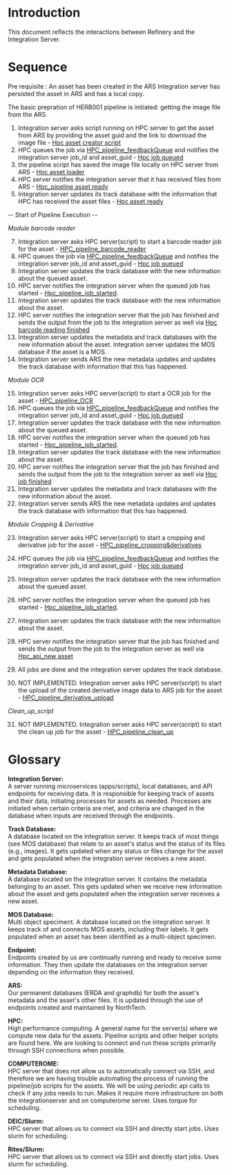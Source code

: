 # Introduction
This document reflects the interactions between Refinery and the Integration Server.

# Sequence
Pre requisite :  An asset has been created in the ARS 
Integration server has persisted the asset in ARS and has a local copy. 

The basic prepration of HERB001 pipeline is initiated: getting the image file from the ARS

1. Integration server asks script running on HPC server to get the asset from ARS by providing the asset guid and the link to download the image file - [Hpc asset creator script](Component_write_up/hpc_asset_creator.md)
2.  HPC queues the job via [HPC_pipeline_feedbackQueue](https://github.com/NHMDenmark/DaSSCo-Integration/blob/main/Documentation/Component_write_up/hpc_pipeline_feedbackQueue.md) and notifies the integration server job_id and asset_guid - [Hpc job queued](Component_write_up/hpc_api_queue_job.md)
3. the pipeline script has saved the image file locally on HPC server from ARS - [Hpc asset loader](https://github.com/NHMDenmark/DaSSCo-Integration/blob/main/Documentation/Component_write_up/hpc_pipeline_asset_loader.md)
5. HPC server notifies the integration server that it has received files from ARS - [Hpc_pipeline asset ready](https://github.com/NHMDenmark/DaSSCo-Integration/blob/main/Documentation/Component_write_up/hpc_pipeline_asset_ready.md)
6. Integration server updates its track database with the information that HPC has received the asset files - [Hpc asset ready](Component_write_up/hpc_api_asset_ready.md)

-- Start of Pipeline Execution --

_Module barcode reader_

7. Integration server asks HPC server(script) to start a barcode reader job for the asset - [HPC_pipeline_barcode_reader](https://github.com/NHMDenmark/DaSSCo-Integration/blob/main/Documentation/Component_write_up/hpc_pipeline_barcode_reader.md)
8. HPC queues the job via [HPC_pipeline_feedbackQueue](https://github.com/NHMDenmark/DaSSCo-Integration/blob/main/Documentation/Component_write_up/hpc_pipeline_feedbackQueue.md) and notifies the integration server job_id and asset_guid - [Hpc job queued](Component_write_up/hpc_api_queue_job.md)
9. Integration server updates the track database with the new information about the queued asset.
10. HPC server notifies the integration server when the queued job has started - [Hpc_pipeline_job_started]([Component_write_up/hpc_api_start_job.md](https://github.com/NHMDenmark/DaSSCo-Integration/blob/main/Documentation/Component_write_up/hpc_pipeline_job_started.md)).
11. Integration server updates the track database with the new information about the asset.
12. HPC server notifies the integration server that the job has finished and sends the output from the job to the integration server as well via [Hpc barcode reading finished](Component_write_up/hpc_api_barcode.md)
13. Integration server updates the metadata and track databases with the new information about the asset. Integration server updates the MOS database if the asset is a MOS.
14. Integration server sends ARS the new metadata updates and updates the track database with information that this has happened.

_Module OCR_

15. Integration server asks HPC server(script) to start a OCR  job for the asset - [HPC_pipeline_OCR]()
16. HPC queues the job via [HPC_pipeline_feedbackQueue](https://github.com/NHMDenmark/DaSSCo-Integration/blob/main/Documentation/Component_write_up/hpc_pipeline_feedbackQueue.md) and notifies the integration server job_id and asset_guid - [Hpc job queued](Component_write_up/hpc_api_queue_job.md)
17. Integration server updates the track database with the new information about the queued asset.
18. HPC server notifies the integration server when the queued job has started - [Hpc_pipeline_job_started]([Component_write_up/hpc_api_start_job.md](https://github.com/NHMDenmark/DaSSCo-Integration/blob/main/Documentation/Component_write_up/hpc_pipeline_job_started.md)).
19. Integration server updates the track database with the new information about the asset.
20. HPC server notifies the integration server that the job has finished and sends the output from the job to the integration server as well via [Hpc job finished](Component_write_up/hpc_api_update_asset.md)
21. Integration server updates the metadata and track databases with the new information about the asset.
22. Integration server sends ARS the new metadata updates and updates the track database with information that this has happened. 

_Module Cropping & Derivative_

23. Integration server asks HPC server(script) to start a cropping and derivative job for the asset - [HPC_pipeline_cropping&derivatives]()
24. HPC queues the job via [HPC_pipeline_feedbackQueue](https://github.com/NHMDenmark/DaSSCo-Integration/blob/main/Documentation/Component_write_up/hpc_pipeline_feedbackQueue.md) and notifies the integration server job_id and asset_guid - [Hpc job queued](Component_write_up/hpc_api_queue_job.md)
25. Integration server updates the track database with the new information about the queued asset.
26. HPC server notifies the integration server when the queued job has started - [Hpc_pipeline_job_started]([Component_write_up/hpc_api_start_job.md](https://github.com/NHMDenmark/DaSSCo-Integration/blob/main/Documentation/Component_write_up/hpc_pipeline_job_started.md)).
27. Integration server updates the track database with the new information about the asset.
28. HPC server notifies the integration server that the job has finished and sends the output from the job to the integration server as well via [Hpc_api_new asset]()
29. All jobs are done and the integration server updates the track database.

30. NOT IMPLEMENTED. Integration server asks HPC server(script) to start the upload of the created derivative image data to ARS job for the asset - [HPC_pipeline_derivative_upload]()


_Clean_up_script_

31. NOT IMPLEMENTED. Integration server asks HPC server(script) to start the clean up job for the asset - [HPC_pipeline_clean_up]()


# Glossary

**Integration Server:**  
A server running microservices (apps/scripts), local databases, and API endpoints for receiving data. It is responsible for keeping track of assets and their data, initiating processes for assets as needed. Processes are initiated when certain criteria are met, and criteria are changed in the database when inputs are received through the endpoints.

**Track Database:**  
A database located on the integration server. It keeps track of most things (see MOS database) that relate to an asset's status and the status of its files (e.g., images). It gets updated when any status or files change for the asset and gets populated when the integration server receives a new asset.

**Metadata Database:**  
A database located on the integration server. It contains the metadata belonging to an asset. This gets updated when we receive new information about the asset and gets populated when the integration server receives a new asset.

**MOS Database:**  
Multi object speciment. A database located on the integration server. It keeps track of and connects MOS assets, including their labels. It gets populated when an asset has been identified as a multi-object specimen.

**Endpoint:**  
Endpoints created by us are continually running and ready to receive some information. They then update the databases on the integration server depending on the information they received.

**ARS:**  
Our permanent databases (ERDA and graphdb) for both the asset's metadata and the asset's other files. It is updated through the use of endpoints created and maintained by NorthTech.

**HPC:**  
High performance computing. A general name for the server(s) where we compute new data for the assets. Pipeline scripts and other helper scripts are found here. We are looking to connect and run these scripts primarily through SSH connections when possible.

**COMPUTEROME:**  
HPC server that does not allow us to automatically connect via SSH, and therefore we are having trouble automating the process of running the pipeline/job scripts for the assets. We will be using periodic api calls to check if any jobs needs to run. Makes it require more infrastructure on both the integrationserver and on computerome server.
Uses torque for scheduling.

**DEIC/Slurm:**  
HPC server that allows us to connect via SSH and directly start jobs.
Uses slurm for scheduling.

**Rites/Slurm:**  
HPC server that allows us to connect via SSH and directly start jobs.
Uses slurm for scheduling.

